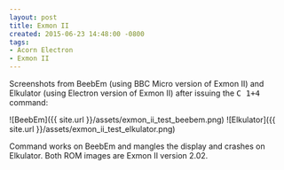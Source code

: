 ```yaml
---
layout: post
title: Exmon II
created: 2015-06-23 14:48:00 -0800
tags:
- Acorn Electron
- Exmon II
---
```

Screenshots from BeebEm (using BBC Micro version of Exmon II) and Elkulator
(using Electron version of Exmon II) after issuing the <tt>C 1+4</tt> command:

![BeebEm]({{ site.url }}/assets/exmon_ii_test_beebem.png)
![Elkulator]({{ site.url }}/assets/exmon_ii_test_elkulator.png)

Command works on BeebEm and mangles the display and crashes on Elkulator. Both
ROM images are Exmon II version 2.02.
